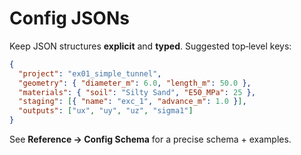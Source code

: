 # Config JSONs

Keep JSON structures **explicit** and **typed**. Suggested top‑level keys:

```json
{
  "project": "ex01_simple_tunnel",
  "geometry": { "diameter_m": 6.0, "length_m": 50.0 },
  "materials": { "soil": "Silty Sand", "E50_MPa": 25 },
  "staging": [{ "name": "exc_1", "advance_m": 1.0 }],
  "outputs": ["ux", "uy", "uz", "sigma1"]
}
```

See **Reference → Config Schema** for a precise schema + examples.
